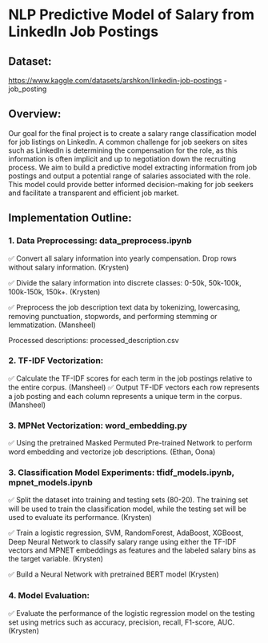 # NLP Predictive Model of Salary from LinkedIn Job Postings

## Dataset:
https://www.kaggle.com/datasets/arshkon/linkedin-job-postings - job_posting

## Overview:

Our goal for the final project is to create a salary range classification model for job listings on LinkedIn. A common challenge for job seekers on sites such as LinkedIn is determining the compensation for the role, as this information is often implicit and up to negotiation down the recruiting process. We aim to build a predictive model extracting information from job postings and output a potential range of salaries associated with the role. This model could provide better informed decision-making for job seekers and facilitate a transparent and efficient job market.


## Implementation Outline:
### 1. Data Preprocessing: data_preprocess.ipynb
✅ Convert all salary information into yearly compensation. Drop rows without salary information. (Krysten)

✅ Divide the salary information into discrete classes: 0-50k, 50k-100k, 100k-150k, 150k+. (Krysten)

✅ Preprocess the job description text data by tokenizing, lowercasing, removing punctuation, stopwords, and performing stemming or lemmatization. (Mansheel)

Processed descriptions: processed_description.csv 


### 2. TF-IDF Vectorization:
✅ Calculate the TF-IDF scores for each term in the job postings relative to the entire corpus. (Mansheel)
✅ Output TF-IDF vectors each row represents a job posting and each column represents a unique term in the corpus. (Mansheel)

### 3. MPNet Vectorization: word_embedding.py
✅ Using the pretrained Masked Permuted Pre-trained Network to perform word embedding and vectorize job descriptions. (Ethan, Oona)

### 3. Classification Model Experiments: tfidf_models.ipynb, mpnet_models.ipynb
✅ Split the dataset into training and testing sets (80-20). The training set will be used to train the classification model, while the testing set will be used to evaluate its performance. (Krysten)

✅ Train a logistic regression, SVM, RandomForest, AdaBoost, XGBoost, Deep Neural Network to  classify salary range using either the TF-IDF vectors and MPNET embeddings as features and the labeled salary bins as the target variable. (Krysten)

✅ Build a Neural Network with pretrained BERT model (Krysten)
  
### 4. Model Evaluation:
✅ Evaluate the performance of the logistic regression model on the testing set using metrics such as accuracy, precision, recall, F1-score, AUC. (Krysten)

